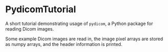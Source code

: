 # PydicomTutorial

A short tutorial demonstrating usage of `pydicom`, a Python package for reading Dicom images.

Some example Dicom images are read in, the image pixel arrays are stored as numpy arrays, and the header information is printed.
